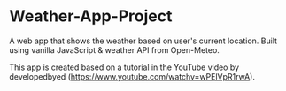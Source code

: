 # Weather-App-Project
A web app that shows the weather based on user's current location. Built using vanilla JavaScript & weather API from Open-Meteo.

This app is created based on a tutorial in the YouTube video by developedbyed (https://www.youtube.com/watchv=wPElVpR1rwA).


